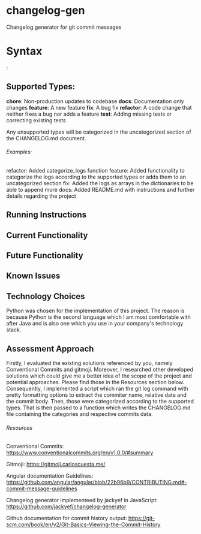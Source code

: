 # changelog-gen
Changelog generator for git commit messages

# Syntax
<type>: <commit body>

## Supported Types:
**chore**: Non-production updates to codebase 
**docs**: Documentation only changes
**feature**: A new feature
**fix**: A bug fix
**refactor**: A code change that neither fixes a bug nor adds a feature
**test**: Adding missing tests or correcting existing tests

Any unsupported types will be categorized in the uncategorized section of the CHANGELOG.md document.

###### Examples:
refactor: Added categorize_logs function
feature: Added functionality to categorize the logs according to the supported types or adds them to an uncategorized section
fix: Added the logs as arrays in the dictionaries to be able to append more
docs: Added README.md with instructions and further details regarding the project

## Running Instructions 

## Current Functionality

## Future Functionality

## Known Issues

## Technology Choices
Python was chosen for the implementation of this project. The reason is because Python is the second language which I am most comfortable with after Java and is also one which you use in your company's technology stack.

## Assessment Approach 
Firstly, I evaluated the existing solutions referenced by you, namely Conventional Commits and gitmoji. Moreover, I researched other developed solutions which could give me a better idea of the scope of the project and potential approaches. Please find those in the Resources section below. Consequently, I implemented a script which ran the git log command with pretty formatting options to extract the commiter name, relative date and the commit body. Then, those were categorized according to the supported types. That is then passed to a function which writes the CHANGELOG.md file containing the categories and respective commits data.

###### Resources
Conventional Commits:
    https://www.conventionalcommits.org/en/v1.0.0/#summary
    
Gitmoji:
    https://gitmoji.carloscuesta.me/
    
Angular documentation Guidelines:
    https://github.com/angular/angular/blob/22b96b9/CONTRIBUTING.md#-commit-message-guidelines
    
Changelog generator implementeed by jackyef in JavaScript:
    https://github.com/jackyef/changelog-generator
    
Github documentation for commit history output:
    https://git-scm.com/book/en/v2/Git-Basics-Viewing-the-Commit-History
